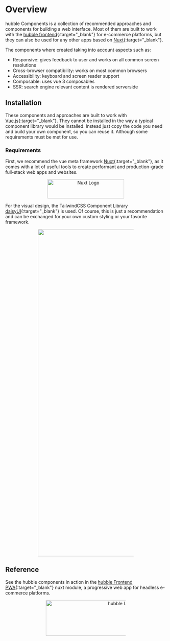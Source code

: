 # Overview

hubble Components is a collection of recommended approaches and components for building a web interface.
Most of them are built to work with the [hubble frontend](https://www.hubblecommerce.io/de){:target="_blank"}
for e-commerce platforms, but they can also be used for any other apps based on 
[Nuxt](https://nuxt.com/){:target="_blank"}.

The components where created taking into account aspects such as: 
- Responsive: gives feedback to user and works on all common screen resolutions
- Cross-browser compatibility: works on most common browsers
- Accessibility: keyboard and screen reader support
- Composable: uses vue 3 composables 
- SSR: search engine relevant content is rendered serverside

## Installation

These components and approaches are built to work with [Vue.js](https://vuejs.org/){:target="_blank"}. 
They cannot be installed in the way a typical component library would be installed. 
Instead just copy the code you need and build your own component, so you can reuse it. 
Although some requirements must be met for use. 

### Requirements
First, we recommend the vue meta framework [Nuxt](https://nuxt.com/){:target="_blank"}, 
as it comes with a lot of useful tools to create performant and production-grade full-stack web apps and websites.

<p style="width: 100%; text-align: center;">
    <a href="https://nuxt.com/" target="_blank" style="display: inline-block;"><img alt="Nuxt Logo" width="240" height="60" src="/nuxt-logo.svg" style="max-width: 250px;" /></a>
</p>

For the visual design, the TailwindCSS Component Library [daisyUI](https://daisyui.com/){:target="_blank"} is used. Of course, this is just a recommendation 
and can be exchanged for your own custom styling or your favorite framework.

<p style="width: 100%; text-align: center;">
    <a href="https://daisyui.com/" target="_blank" style="display: inline-block;"><img alt="daisyUI Logo" width="3600" height="1024" src="/daisyui-logo.svg" style="max-width: 300px;" /></a>
</p>

## Reference

See the hubble components in action in the [hubble Frontend PWA](https://github.com/hubblecommerce/hubble-frontend-pwa){:target="_blank"} 
nuxt module, a progressive web app for headless e-commerce platforms. 

<p style="width: 100%; text-align: center;">
    <a href="https://github.com/hubblecommerce/hubble-frontend-pwa" target="_blank" style="display: inline-block;"><img alt="hubble Logo" width="456" height="112" src="/hubble-logo.svg" style="max-width: 250px;" /></a>
</p>
